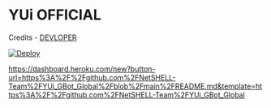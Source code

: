 # YUi OFFICIAL


Credits - [DEVLOPER](https://telegram.me/Net_SHELL)


[![Deploy](https://www.herokucdn.com/deploy/button.svg)](https://heroku.com/deploy?template=https://github.com/NetSHELL-Team/YUi_GBot_Global)


https://dashboard.heroku.com/new?button-url=https%3A%2F%2Fgithub.com%2FNetSHELL-Team%2FYUi_GBot_Global%2Fblob%2Fmain%2FREADME.md&template=https%3A%2F%2Fgithub.com%2FNetSHELL-Team%2FYUi_GBot_Global
